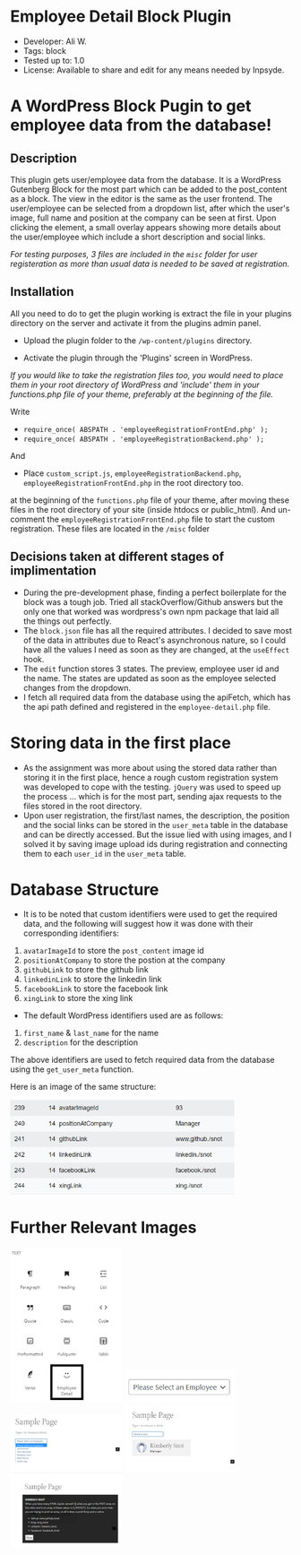 <h1> Employee Detail Block Plugin </h1>

* Developer:         Ali W.
* Tags:              block
* Tested up to:      1.0
* License:           Available to share and edit for any means needed by Inpsyde.

# A WordPress Block Pugin to get employee data from the database!

## Description

This plugin gets user/employee data from the database. It is a WordPress Gutenberg Block for the most part which can be added to the post_content as a block. The view in the editor is the same as the user frontend. The user/employee can be selected from a dropdown list, after which the user's image, full name and position at the company can be seen at first. Upon clicking the element, a small overlay appears showing more details about the user/employee which include a short description and social links.

<i>For testing purposes, 3 files are included in the `misc` folder for user registeration as more than usual data is needed to be saved at registration. </i>



## Installation

All you need to do to get the plugin working is extract the file in your plugins directory on the server and activate it from the plugins admin panel.

* Upload the plugin folder  to the `/wp-content/plugins` directory.

* Activate the plugin through the 'Plugins' screen in WordPress.

<i> If you would like to take the registration files too, you would need to place them in your root directory of WordPress and 'include' them in your functions.php file of your theme, preferably at the beginning of the file.</i>

  Write
 *  `require_once( ABSPATH . 'employeeRegistrationFrontEnd.php' );`
 *  `require_once( ABSPATH . 'employeeRegistrationBackend.php' );`
  
  And
* Place `custom_script.js`, `employeeRegistrationBackend.php`, `employeeRegistrationFrontEnd.php`  in the root directory too.

 at the beginning of the `functions.php` file of your theme, after moving these files in the root directory of your site (inside htdocs or public_html). And un-comment the `employeeRegistrationFrontEnd.php` file to start the custom registration. These files are located in the `/misc` folder



## Decisions taken at different stages of implimentation

* During the pre-development phase, finding a perfect boilerplate for the block was a tough job. Tried all stackOverflow/Github answers but the only one that worked was wordpress's own npm package that laid all the things out perfectly.
* The `block.json` file has all the required attributes. I decided to save most of the data in attributes due to React's asynchronous nature, so I could have all the values I need as soon as they are changed, at the `useEffect` hook.
* The `edit` function stores 3 states. The preview, employee user id and the name. The states are updated as soon as the employee selected changes from the dropdown.
* I fetch all required data from the database using the apiFetch, which has the api path defined and registered in the `employee-detail.php` file.

# Storing data in the first place

* As the assignment was more about using the stored data rather than storing it in the first place, hence a rough custom registration system was developed to cope with the testing. `jQuery` was used to speed up the process ... which is for the most part, sending ajax requests to the files stored in the root directory.
* Upon user registration, the first/last names, the description, the position and the social links can be stored in the `user_meta` table in the database and can be directly accessed. But the issue lied with using images, and I solved it by saving image upload ids during registration and connecting them to each `user_id` in the `user_meta` table.

# Database Structure

* It is to be noted that custom identifiers were used to get the required data, and the following will suggest how it was done with their corresponding identifiers:
1. `avatarImageId` to store the `post_content` image id
2. `positionAtCompany` to store the postion at the company
3. `githubLink` to store the github link
4. `linkedinLink` to store the linkedin link
5. `facebookLink` to store the facebook link
6. `xingLink` to store the xing link

* The default WordPress identifiers used are as follows:
1. `first_name` & `last_name` for the name
2. `description` for the description

The above identifiers are used to fetch required data from the database using the `get_user_meta` function.

Here is an image of the same structure:

<img src="./images/1.png" width="400px">

# Further Relevant Images

<img src="./images/2.png" width="200px">

<img src="./images/3.png" width="200px">

<img src="./images/4.png" width="200px">

<img src="./images/5.png" width="200px">

<img src="./images/6.png" width="200px">


